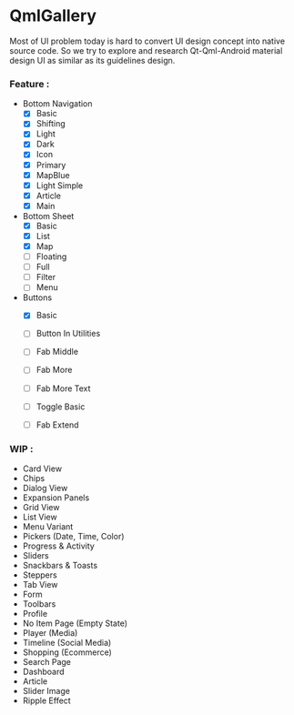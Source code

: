 # QmlGallery

Most of UI problem today is hard to convert UI design concept into native source code. So we try to explore and research Qt-Qml-Android material design UI as similar as its guidelines design.

### Feature : 
* Bottom Navigation    
    - [x] Basic
    - [x] Shifting
    - [x] Light
    - [x] Dark
    - [x] Icon
    - [x] Primary
    - [x] MapBlue
    - [x] Light Simple
    - [x] Article
    - [x] Main
* Bottom Sheet
    - [x] Basic
    - [x] List
    - [x] Map
    - [ ] Floating
    - [ ] Full
    - [ ] Filter
    - [ ] Menu
* Buttons     
    - [x] Basic
    - [ ] Button In Utilities
    - [ ] Fab Middle
    - [ ] Fab More
    - [ ] Fab More Text
    - [ ] Toggle Basic
    - [ ] Fab Extend    
    
     

### WIP : 
* Card View
* Chips
* Dialog View
* Expansion Panels
* Grid View
* List View
* Menu Variant
* Pickers (Date, Time, Color)
* Progress & Activity
* Sliders
* Snackbars & Toasts
* Steppers
* Tab View
* Form
* Toolbars
* Profile
* No Item Page (Empty State)
* Player (Media)
* Timeline (Social Media)
* Shopping (Ecommerce)
* Search Page
* Dashboard
* Article
* Slider Image
* Ripple Effect

